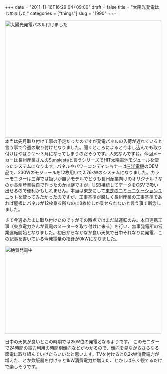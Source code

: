+++
date = "2011-11-16T16:29:04+09:00"
draft = false
title = "太陽光発電はじめました"
categories = ["things"]
slug = "1990"
+++

<a href="http://www.flickr.com/photos/keruru/6349910192/" title="太陽光発電パネル付けました by けるる, on Flickr"><img src="http://farm7.static.flickr.com/6019/6349910192_1fc3ed6ce5.jpg" width="500" height="375" alt="太陽光発電パネル付けました"/></a>
本当は先月取り付け工事の予定だったのですが発電パネルの入荷が遅れていると言う事で今週の取り付けとなりました。聞くところによると今申し込んでも取り付けはやはり２～３月になってしまうのだそうです。人気なんですね。今回メーカーは<a href="http://www.choshu.co.jp/">長州産業</a>さんの<a href="http://www.choshu.co.jp/modules/home/index.php?content_id=6">Sunsiesta</a>と言うシリーズでHIT太陽電池モジュールを使ったシステムになります。パネルやパワーコンディショナーは<a href="http://jp.sanyo.com/solar/">三洋電機</a>のOEM品で、230Wのモジュールを12枚用いて2.76kWのシステムになりました。カラーモニターは三洋では扱いが無いモデルでどうも長州産業向けのオリジナル？なのか長州産業独自で作ったのかは謎ですが、USB接続してデータをCSVで吸い出せるので便利かもしれません。本当は東芝にして<a href="http://www.toshiba.co.jp/sis/h-solar/why/cu/index_j.htm">東芝のコミュニケーションユニット</a>を使ってみたかったのですが、工事基準が厳しく長州産業の工事基準であれば屋根にパネルが12枚乗る所なのに8枚位しか乗せられないと言う事で断念しました。

さて今週あたまに取り付けたのですがその時点ではまだ試運転のみ。本日連携工事（東京電力さんが買電のメーターを取り付けに来る）を行い、無事発電所の営業運転開始となりました。初日からなかなか良い天気で日中それなりに発電、この記事を書いている今発電量の指針が0kWになりました。

<a href="http://www.flickr.com/photos/keruru/6349560582/" title="絶賛発電中 by けるる, on Flickr"><img src="http://farm7.static.flickr.com/6105/6349560582_38796d6045.jpg" width="500" height="281" alt="絶賛発電中"/></a>

日中の天気が良いとこの時期では2kW位の発電となるようです。
このモニターで24時間の電力利用の時間別傾向などがわかるので、傾向を見ながらさらなる節電に取り組んでいけたらいいなと思います。TVを付けると0.2kW消費電力が増えた、とか炊飯器を付けると1kW消費電力が増えた、とかしばらく観てるだけで楽しそうです。
